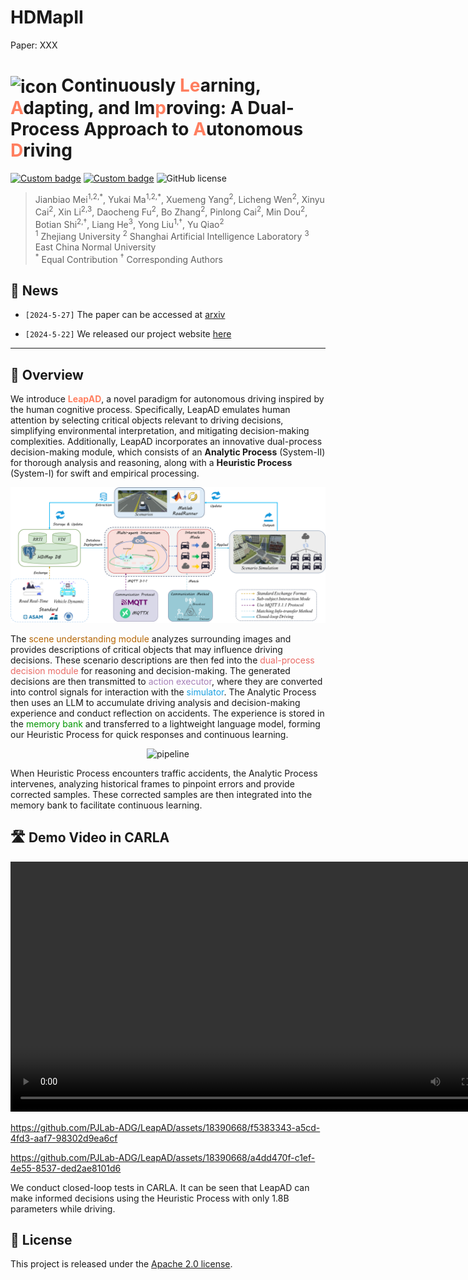 # HDMapII
Paper: XXX
# <img src="figures/leap.png" alt="icon" style="width: 40px; height: 40px; vertical-align: middle;"> Continuously <span style="color:#ff7e5f">Le</span>arning, <span style="color:#ff7e5f">A</span>dapting, and Im<span style="color:#ff7e5f">p</span>roving: A Dual-Process Approach to <span style="color:#ff7e5f">A</span>utonomous <span style="color:#ff7e5f">D</span>riving

[![Custom badge](https://img.shields.io/badge/Arxiv-pdf-8A2BE2?logo=arxiv)](https://arxiv.org/abs/2405.15324) [![Custom badge](https://img.shields.io/badge/Project-page-green?logo=document)](https://leapad-2024.github.io/LeapAD/) ![GitHub license](https://img.shields.io/badge/License-Apache--2.0-red)

<!-- **<span style="color:#ff7e5f">LeapAD</span>**, a new autonomous driving paradigm inspired by human cognition, improves adaptability and interpretability in complex scenarios through dual-process decision-making and continuous learning from past experiences. -->


> Jianbiao Mei<sup>1,2,\*</sup>, Yukai Ma<sup>1,2,\*</sup>, Xuemeng Yang<sup>2</sup>, Licheng Wen<sup>2</sup>, Xinyu Cai<sup>2</sup>, Xin Li<sup>2,3</sup>, Daocheng Fu<sup>2</sup>, Bo Zhang<sup>2</sup>, Pinlong Cai<sup>2</sup>, Min Dou<sup>2</sup>, Botian Shi<sup>2,†</sup>, Liang He<sup>3</sup>, Yong Liu<sup>1,†</sup>, Yu Qiao<sup>2</sup> <br>
> <sup>1</sup> Zhejiang University <sup>2</sup> Shanghai Artificial Intelligence Laboratory <sup>3</sup> East China Normal University<br>
> <sup>\*</sup> Equal Contribution <sup>†</sup> Corresponding Authors

## 📖 News

- `[2024-5-27]` The paper can be accessed at [arxiv](https://arxiv.org/abs/2405.15324)

- `[2024-5-22]` We released our project website [here](https://leapad-2024.github.io/LeapAD/)

---

## 🎯 Overview
We introduce **<span style="color:#ff7e5f">LeapAD</span>**, a novel paradigm for autonomous driving inspired by the human cognitive process. Specifically, LeapAD emulates human attention by selecting critical objects relevant to driving decisions, simplifying environmental interpretation, and mitigating decision-making complexities. Additionally, LeapAD incorporates an innovative dual-process decision-making module, which consists of an **Analytic Process** (System-II) for thorough analysis and reasoning, along with a **Heuristic Process** (System-I) for swift and empirical processing. 

<div style="text-align:center;">
  <img src="figures/figure1.png" alt="pipeline" width="600">
</div>

The <span style="color:#B46504">scene understanding module</span> analyzes surrounding images and provides descriptions of critical objects that may influence driving decisions. These scenario descriptions are then fed into the <span style="color:#EA6B66">dual-process decision module</span> for reasoning and decision-making. The generated decisions are then transmitted to <span style="color:#A680B8">action executor</span>, where they are converted into control signals for interaction with the <span style="color: #1BA1E2">simulator</span>. 
The Analytic Process then uses an LLM to accumulate driving analysis and decision-making experience and conduct reflection on accidents. The experience is stored in the <span style="color:#009600">memory bank</span> and transferred to a lightweight language model, forming our Heuristic Process for quick responses and continuous learning.

<div style="text-align:center;">
    <img src="figures/reflection.png" alt="pipeline" width="600">
</div>

When Heuristic Process encounters traffic accidents, the Analytic Process intervenes, analyzing historical frames to pinpoint errors and provide corrected samples. These corrected samples are then integrated into the memory bank to facilitate continuous learning.

<!-- The **Analytic Process** is designed for thorough analysis and reasoning. It handles complex scenarios and builds a comprehensive memory bank for high-quality driving decisions. The Analytic Process accumulates experience and updates the memory bank through analysis of accidents and self-reflection. This accumulated knowledge can be transferred into the Heuristic Process by supervised fine-tuning (SFT), ensuring the entire LeapAD system can continuously improve and adapt to new driving environments and challenges.

The **Heuristic Process** uses several strategies to perform closed-loop decisions.  It is designed to enable instant decision-making within the vehicle. The Heuristic Process relies on knowledge transferred from the analytical process to make fast and efficient decisions during driving. This lightweight model ensures fast response and adaptability in various driving scenarios, maintaining a high level of performance with minimal computing resources. -->

## 🛣️ Demo Video in CARLA

<video width="800" controls>
  <source src="videos/case2.mp4" type="video/mp4">
</video>



https://github.com/PJLab-ADG/LeapAD/assets/18390668/f5383343-a5cd-4fd3-aaf7-98302d9ea6cf


https://github.com/PJLab-ADG/LeapAD/assets/18390668/a4dd470f-c1ef-4e55-8537-ded2ae8101d6


We conduct closed-loop tests in CARLA. It can be seen that LeapAD can make informed decisions using the Heuristic Process with only 1.8B parameters while driving. 
<!-- Experiments show that LeapAD outperforms all methods that rely solely on camera input, requiring 1-2 orders of magnitude less annotated data. As the memory base expands, Heuristic Process with only 1.8B parameters can inherit the knowledge of GPT-4 powered Analytic Process and achieve continuous performance improvements. -->

## 📄 License

This project is released under the [Apache 2.0 license](LICENSE). 
